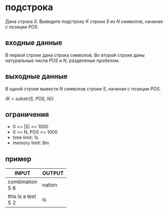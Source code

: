 # подстрока

Дана строка _S_. Выведите подстроку _K_ строки _S_ из _N_ символов, начиная с позиции _POS_.

## входные данные

В первой строке дана строка символов.
Во второй строке даны натуральные числа _POS_ и _N_, разделеные пробелом.

## выходные данные

В одной строке вывести _N_ символов строки _S_, начиная с позиции _POS_. 

_(K = substr(S, POS, N))_

## ограничения

 * 0 <= |S| <= 1000
 * 0 <= N, POS <= 1000
 * time limit: 1s
 * memory limit: 8m

## пример

| INPUT | OUTPUT |
| ----- | ------ |
| combination<br />5 6 | nation |
| this is a test<br />5 2 | is |

